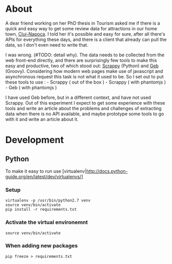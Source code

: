 # About 

A dear friend working on her PhD thesis in Tourism asked me if there is a quick and easy way to get
some review data for attractions in our home town, [Cluj-Napoca](https://en.wikipedia.org/wiki/Cluj-Napoca).
I told her it's possible and easy for sure, after all there's APIs for everything these days, and
there is a client that already can pull the data, so I don't even need to write that. 

I was wrong. (#TODO: detail why). The data needs to be collected from the web front-end directly,
and there are surprisingly few tools to make this easy and productive, two of which stood out: 
[Scrappy](http://scrapy.org/) (Python) and  [Geb](http://www.gebish.org/) (Groovy). Considering how
modern web pages make use of javascript and asynchronous request this task is not what it used to
be. So I set out to put these tools to use :
    - Scrappy ( out of the box )
    - Scrappy ( with phantomjs )
    - Geb ( with phantomjs )

I have used Geb before, but in a different context, and have not used Scrappy. 
Out of this experiment I expect to get some experience with these tools and write an article about
the problems and challenges of extracting data when there is no API available, and maybe prototype
some tools to go with it and write an article about it. 

# Development 

## Python 

To make it easy to run use [virtualenv|http://docs.python-guide.org/en/latest/dev/virtualenvs/]

### Setup
    
    virtualenv -p /usr/bin/python2.7 venv
    source venv/bin/activate
    pip install -r requirements.txt

### Activate the virtual environemnt 

    source venv/bin/activate

### When adding new packages 

    pip freeze > requirements.txt
